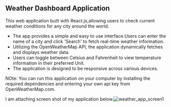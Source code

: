 ## Weather Dashboard Application

This web application built with React.js,allowing users to check current weather conditions for any city around the world.

* The app provides a simple and easy to use interface.Users can enter the name of a city and 
  click 'Search' to fetch real-time weather information.
* Utilizing the OpenWeatherMap API, the application dynamically fetches and displays weather 
  data.
* Users can toggle between Celsius and Fahrenheit to view temperature information in their 
  preferred Unit.
* The application is designed to be responsive across various devices.

NOte: You can run this application on your computer by installing the required dependencies and 
      entering your own api key from OpenWeatherMap.com.

I am attaching screen shot of my application below.![weather_app_screen1](https://github.com/Rajasekhar342/weather_app/assets/101009856/a918fd00-dd01-4eed-9506-067aaac6f137)
